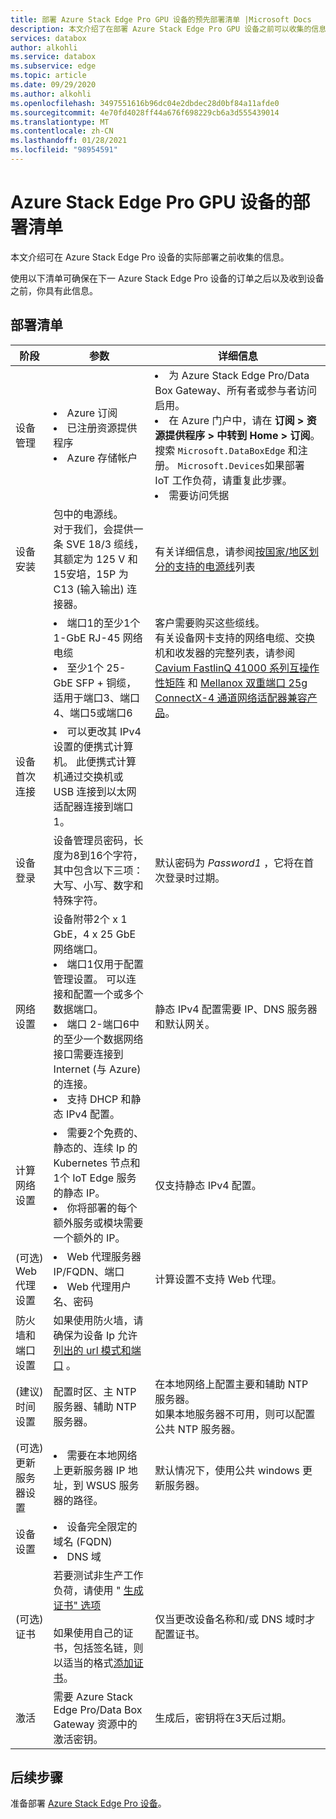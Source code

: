 ```yaml
---
title: 部署 Azure Stack Edge Pro GPU 设备的预先部署清单 |Microsoft Docs
description: 本文介绍了在部署 Azure Stack Edge Pro GPU 设备之前可以收集的信息。
services: databox
author: alkohli
ms.service: databox
ms.subservice: edge
ms.topic: article
ms.date: 09/29/2020
ms.author: alkohli
ms.openlocfilehash: 3497551616b96dc04e2dbdec28d0bf84a11afde0
ms.sourcegitcommit: 4e70fd4028ff44a676f698229cb6a3d555439014
ms.translationtype: MT
ms.contentlocale: zh-CN
ms.lasthandoff: 01/28/2021
ms.locfileid: "98954591"
---
```

# <a name="deployment-checklist-for-your-azure-stack-edge-pro-gpu-device"></a>Azure Stack Edge Pro GPU 设备的部署清单  

本文介绍可在 Azure Stack Edge Pro 设备的实际部署之前收集的信息。 

使用以下清单可确保在下一 Azure Stack Edge Pro 设备的订单之后以及收到设备之前，你具有此信息。 

## <a name="deployment-checklist"></a>部署清单 

| 阶段                             | 参数                                                                                                                                                                                                                           | 详细信息                                                                                                           |
|-----------------------------------|-------------------------------------------------------------------------------------------------------------------------------------------------------------------------------------------------------------------------------------|-------------------------------------------------------------------------------------------------------------------|
| 设备管理               | <li>Azure 订阅</li><li>已注册资源提供程序</li><li>Azure 存储帐户</li>|<li>为 Azure Stack Edge Pro/Data Box Gateway、所有者或参与者访问启用。</li><li>在 Azure 门户中，请在 **订阅 > 资源提供程序 > 中转到 Home > 订阅**。 搜索 `Microsoft.DataBoxEdge` 和注册。 `Microsoft.Devices`如果部署 IoT 工作负荷，请重复此步骤。</li><li>需要访问凭据</li> |
| 设备安装               | 包中的电源线。 <br>对于我们，会提供一条 SVE 18/3 缆线，其额定为 125 V 和15安培，15P 为 C13 (输入输出) 连接器。 | 有关详细信息，请参阅[按国家/地区划分的支持的电源线](azure-stack-edge-technical-specifications-power-cords-regional.md)列表  |
|                                   | <li>端口1的至少1个 1-GbE RJ-45 网络电缆  </li><li> 至少1个 25-GbE SFP + 铜缆，适用于端口3、端口4、端口5或端口6</li>| 客户需要购买这些缆线。<br>有关设备网卡支持的网络电缆、交换机和收发器的完整列表，请参阅 [Cavium FastlinQ 41000 系列互操作性矩阵](https://www.marvell.com/documents/xalflardzafh32cfvi0z/) 和 [Mellanox 双重端口 25g ConnectX-4 通道网络适配器兼容产品](https://docs.mellanox.com/display/ConnectX4LxFirmwarev14271016/Firmware+Compatible+Products)。| 
| 设备首次连接      | <li>可以更改其 IPv4 设置的便携式计算机。 此便携式计算机通过交换机或 USB 连接到以太网适配器连接到端口1。  </li><!--<li> A minimum of 1 GbE switch must be used for the device once the initial setup is complete. The local web UI will not be accessible if the connected switch is not at least 1 Gbe.</li>-->|   |
| 设备登录                      | 设备管理员密码，长度为8到16个字符，其中包含以下三项：大写、小写、数字和特殊字符。                                            | 默认密码为 *Password1* ，它将在首次登录时过期。                                                     |
| 网络设置                  | 设备附带2个 x 1 GbE，4 x 25 GbE 网络端口。 <li>端口1仅用于配置管理设置。 可以连接和配置一个或多个数据端口。 </li><li> 端口 2-端口6中的至少一个数据网络接口需要连接到 Internet (与 Azure) 的连接。</li><li> 支持 DHCP 和静态 IPv4 配置。 | 静态 IPv4 配置需要 IP、DNS 服务器和默认网关。   |
| 计算网络设置     | <li>需要2个免费的、静态的、连续 Ip 的 Kubernetes 节点和1个 IoT Edge 服务的静态 IP。</li><li>你将部署的每个额外服务或模块需要一个额外的 IP。</li>| 仅支持静态 IPv4 配置。|
|  (可选) Web 代理设置     | <li>Web 代理服务器 IP/FQDN、端口 </li><li>Web 代理用户名、密码</li> | 计算设置不支持 Web 代理。 |
| 防火墙和端口设置        | 如果使用防火墙，请确保为设备 Ip 允许 [列出的 url 模式和端口](azure-stack-edge-system-requirements.md#networking-port-requirements) 。 |  |
|  (建议) 时间设置       | 配置时区、主 NTP 服务器、辅助 NTP 服务器。 | 在本地网络上配置主要和辅助 NTP 服务器。<br>如果本地服务器不可用，则可以配置公共 NTP 服务器。                                                    |
|  (可选) 更新服务器设置 | <li>需要在本地网络上更新服务器 IP 地址，到 WSUS 服务器的路径。 </li> | 默认情况下，使用公共 windows 更新服务器。|
| 设备设置 | <li>设备完全限定的域名 (FQDN)  </li><li>DNS 域</li> | |
|  (可选) 证书  | 若要测试非生产工作负荷，请使用 " [生成证书" 选项](azure-stack-edge-gpu-deploy-configure-certificates.md#generate-device-certificates) <br><br> 如果使用自己的证书，包括签名链，则以适当的格式[添加证书](azure-stack-edge-gpu-deploy-configure-certificates.md#bring-your-own-certificates)。| 仅当更改设备名称和/或 DNS 域时才配置证书。 |
| 激活  | 需要 Azure Stack Edge Pro/Data Box Gateway 资源中的激活密钥。    | 生成后，密钥将在3天后过期。 |

<!--
| (Optional) MAC Address            | If MAC address needs to be on the allowed list, get the address of the connected port from local UI of the device. |                                                                                                                   |
| (Optional) Network switch port    | Device hosts Hyper-V VMs for compute. Some network switch port configurations don’t accommodate these setups by default.                                                                                                        |                                                                                                                   |-->


## <a name="next-steps"></a>后续步骤

准备部署 [Azure Stack Edge Pro 设备](azure-stack-edge-gpu-deploy-prep.md)。
